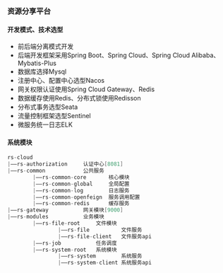 ### 资源分享平台
#### 开发模式、技术选型
* 前后端分离模式开发
* 后端开发框架采用Spring Boot、Spring Cloud、Spring Cloud Alibaba、Mybatis-Plus
* 数据库选择Mysql
* 注册中心、配置中心选型Nacos
* 网关权限认证使用Spring Cloud Gateway、Redis
* 数据缓存使用Redis、分布式锁使用Redisson
* 分布式事务选型Seata
* 流量控制框架选型Sentinel
* 微服务统一日志ELK
#### 系统模块
```java
rs-cloud
|——rs-authorization     认证中心[8081]
|——rs-common            公共服务
        |——rs-common-core       核心模块
        |——rs-common-global     全局配置
        |——rs-common-log        日志服务
        |——rs-common-openfeign  服务调用配置
        |——rs-common-redis      缓存服务
|——rs-gateway           网关模块[9000]
|——rs-modules           业务模块
        |——rs-file-root     文件模块
                |——rs-file          文件服务
                |——rs-file-client   文件服务api
        |——rs-job           任务调度
        |——rs-system-root   系统模块
                |——rs-system        系统服务
                |——rs-system-client 系统服务api
```
